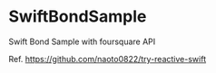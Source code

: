# SwiftBondSample
Swift Bond Sample with foursquare API

Ref. https://github.com/naoto0822/try-reactive-swift
